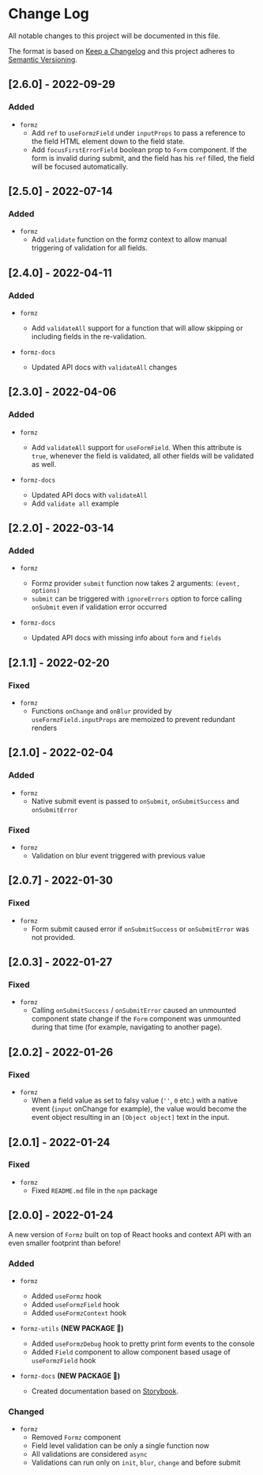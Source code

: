 # Change Log

All notable changes to this project will be documented in this file.

The format is based on [Keep a Changelog](http://keepachangelog.com/)
and this project adheres to [Semantic Versioning](http://semver.org/).

## [2.6.0] - 2022-09-29

### Added

- `formz`
  - Add `ref` to `useFormzField` under `inputProps` to pass a reference to the field HTML element down
    to the field state.
  - Add `focusFirstErrorField` boolean prop to `Form` component. If the form is invalid during submit, and the field has his `ref` filled, the field will be focused automatically.

## [2.5.0] - 2022-07-14

### Added

- `formz`
  - Add `validate` function on the formz context to allow manual triggering of validation for all
    fields.

## [2.4.0] - 2022-04-11

### Added

- `formz`
  - Add `validateAll` support for a function that will allow skipping or including fields in the
    re-validation.

- `formz-docs`
  - Updated API docs with `validateAll` changes

## [2.3.0] - 2022-04-06

### Added

- `formz`
  - Add `validateAll` support for `useFormField`. When this attribute is `true`, whenever the field
    is validated, all other fields will be validated as well.

- `formz-docs`
  - Updated API docs with `validateAll`
  - Add `validate all` example

## [2.2.0] - 2022-03-14

### Added

- `formz`
  - Formz provider `submit` function now takes 2 arguments: `(event, options)`
  - `submit` can be triggered with `ignoreErrors` option to force calling `onSubmit` even if
    validation error occurred

- `formz-docs`
  - Updated API docs with missing info about `form` and `fields`

## [2.1.1] - 2022-02-20

### Fixed

- `formz`
  - Functions `onChange` and `onBlur` provided by `useFormzField.inputProps` are memoized to prevent
    redundant renders

## [2.1.0] - 2022-02-04

### Added

- `formz`
  - Native submit event is passed to `onSubmit`, `onSubmitSuccess` and `onSubmitError`

### Fixed

- `formz`
  - Validation on blur event triggered with previous value

## [2.0.7] - 2022-01-30

### Fixed

- `formz`
  - Form submit caused error if `onSubmitSuccess` or `onSubmitError` was not provided.

## [2.0.3] - 2022-01-27

### Fixed

- `formz`
  - Calling `onSubmitSuccess` / `onSubmitError` caused an unmounted component state change if
    the `Form` component was unmounted during that time (for example, navigating to another page).

## [2.0.2] - 2022-01-26

### Fixed

- `formz`
  - When a field value as set to falsy value (`''`, `0` etc.) with a native event (`input` onChange
    for example), the value would become the event object resulting in an `[Object object]` text in
    the input.

## [2.0.1] - 2022-01-24

### Fixed

- `formz`
  - Fixed `README.md` file in the `npm` package

## [2.0.0] - 2022-01-24

A new version of `Formz` built on top of React hooks and context API with an even smaller footprint
than before!

### Added

- `formz`
  - Added `useFormz` hook
  - Added `useFormzField` hook
  - Added `useFormzContext` hook

- `formz-utils` **(NEW PACKAGE 🎁)**
  - Added `useFormzDebug` hook to pretty print form events to the console
  - Added `Field` component to allow component based usage of `useFormzField` hook

- `formz-docs` **(NEW PACKAGE 🎁)**
  - Created documentation based on [Storybook](https://storybook.js.org/).

### Changed

- `formz`
  - Removed `Formz` component
  - Field level validation can be only a single function now
  - All validations are considered `async`
  - Validations can run only on `init`, `blur`, `change` and before submit
